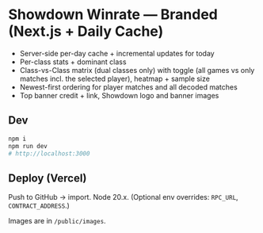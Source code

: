 # Showdown Winrate — Branded (Next.js + Daily Cache)

- Server-side per-day cache + incremental updates for today
- Per-class stats + dominant class
- Class-vs-Class matrix (dual classes only) with toggle (all games vs only matches incl. the selected player), heatmap + sample size
- Newest-first ordering for player matches and all decoded matches
- Top banner credit + link, Showdown logo and banner images

## Dev
```bash
npm i
npm run dev
# http://localhost:3000
```

## Deploy (Vercel)
Push to GitHub → import. Node 20.x. (Optional env overrides: `RPC_URL`, `CONTRACT_ADDRESS`.)

Images are in `/public/images`.
